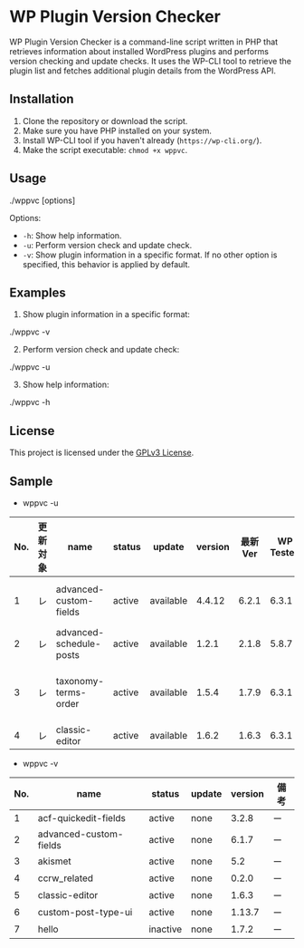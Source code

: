 # WP Plugin Version Checker

WP Plugin Version Checker is a command-line script written in PHP that retrieves information about installed WordPress plugins and performs version checking and update checks. It uses the WP-CLI tool to retrieve the plugin list and fetches additional plugin details from the WordPress API.

## Installation

1. Clone the repository or download the script.
2. Make sure you have PHP installed on your system.
3. Install WP-CLI tool if you haven't already (`https://wp-cli.org/`).
4. Make the script executable: `chmod +x wppvc`.

## Usage

./wppvc [options]

Options:
- `-h`: Show help information.
- `-u`: Perform version check and update check.
- `-v`: Show plugin information in a specific format. If no other option is specified, this behavior is applied by default.

## Examples

1. Show plugin information in a specific format:

./wppvc -v

2. Perform version check and update check:

./wppvc -u

3. Show help information:

./wppvc -h

## License

This project is licensed under the [GPLv3 License](LICENSE).





## Sample

- wppvc -u

| No. | 更新対象 | name | status | update | version | 最新Ver | WP Tested | PHP ver | Plugin HomePage | WP公式URL | 備考 |
| --- | -------- | ---- | ------ | ------ | ------- | ------- | --------- | -------- | -------------- | ---------- | ---- |
| 1 | レ | advanced-custom-fields | active | available | 4.4.12 | 6.2.1 | 6.3.1 | 7.0 | [Advanced Custom Fields (ACF)](https://www.advancedcustomfields.com) | [LINK](https://wordpress.org/plugins/advanced-custom-fields/) | ー |
| 2 | レ | advanced-schedule-posts | active | available | 1.2.1 | 2.1.8 | 5.8.7 |  | [Advanced Schedule Posts]() | [LINK](https://wordpress.org/plugins/advanced-schedule-posts/) | ー |
| 3 | レ | taxonomy-terms-order | active | available | 1.5.4 | 1.7.9 | 6.3.1 |  | [Category Order and Taxonomy Terms Order](http://www.nsp-code.com) | [LINK](https://wordpress.org/plugins/taxonomy-terms-order/) | ー |
| 4 | レ | classic-editor | active | available | 1.6.2 | 1.6.3 | 6.3.1 | 5.2.4 | [Classic Editor](https://wordpress.org/plugins/classic-editor/) | [LINK](https://wordpress.org/plugins/classic-editor/) | ー |


- wppvc -v

| No. | name | status | update | version | 備考 |
| --- | ---- | ------ | ------ | ------- | ---- |
| 1 | acf-quickedit-fields | active | none | 3.2.8 | ー |
| 2 | advanced-custom-fields | active | none | 6.1.7 | ー |
| 3 | akismet | active | none | 5.2 | ー |
| 4 | ccrw_related | active | none | 0.2.0 | ー |
| 5 | classic-editor | active | none | 1.6.3 | ー |
| 6 | custom-post-type-ui | active | none | 1.13.7 | ー |
| 7 | hello | inactive | none | 1.7.2 | ー |
